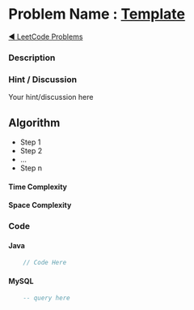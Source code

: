 # Problem Name : [Template]()

[:arrow_backward: LeetCode Problems](../README.md)

### Description

### Hint / Discussion

Your hint/discussion here

## Algorithm

- Step 1
- Step 2
- ...
- Step n

#### Time Complexity

#### Space Complexity

### Code

#### Java

```java
    // Code Here
```

#### MySQL

```sql
    -- query here
```